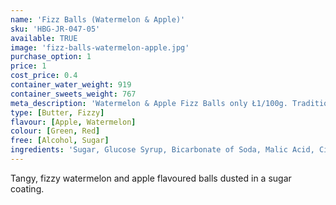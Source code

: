```yaml
---
name: 'Fizz Balls (Watermelon & Apple)'
sku: 'HBG-JR-047-05'
available: TRUE
image: 'fizz-balls-watermelon-apple.jpg'
purchase_option: 1
price: 1
cost_price: 0.4
container_water_weight: 919
container_sweets_weight: 767
meta_description: 'Watermelon & Apple Fizz Balls only Ł1/100g. Traditional sweets and more at Humbugs Confectionery Store. Specialists in satisfying your sweet tooth!'
type: [Butter, Fizzy]
flavour: [Apple, Watermelon]
colour: [Green, Red]
free: [Alcohol, Sugar]
ingredients: 'Sugar, Glucose Syrup, Bicarbonate of Soda, Malic Acid, Citric Acid, Colours: E102, E129, E133'
---
```

Tangy, fizzy watermelon and apple flavoured balls dusted in a sugar coating.